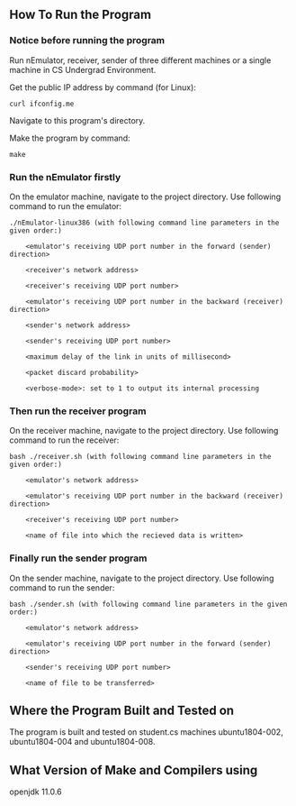 ## How To Run the Program

### Notice before running the program

Run nEmulator, receiver, sender of three different machines or a single machine in CS Undergrad Environment.

Get the public IP address by command (for Linux): 
```
curl ifconfig.me
```
Navigate to this program's directory. 

Make the program by command:
```
make
```

### Run the nEmulator firstly

On the emulator machine, navigate to the project directory. Use following command to run the emulator:
```
./nEmulator-linux386 (with following command line parameters in the given order:)

	<emulator's receiving UDP port number in the forward (sender) direction>

	<receiver's network address>

	<receiver's receiving UDP port number>

	<emulator's receiving UDP port number in the backward (receiver) direction>

	<sender's network address>

	<sender's receiving UDP port number>

	<maximum delay of the link in units of millisecond>

	<packet discard probability>

	<verbose-mode>: set to 1 to output its internal processing
```

### Then run the receiver program
On the receiver machine, navigate to the project directory. Use following command to run the receiver:
```
bash ./receiver.sh (with following command line parameters in the given order:)

	<emulator's network address>

	<emulator's receiving UDP port number in the backward (receiver) direction>

	<receiver's receiving UDP port number>

	<name of file into which the recieved data is written>
```

### Finally run the sender program
On the sender machine, navigate to the project directory. Use following command to run the sender:
```
bash ./sender.sh (with following command line parameters in the given order:)

	<emulator's network address>

	<emulator's receiving UDP port number in the forward (sender) direction>

	<sender's receiving UDP port number>

	<name of file to be transferred>

```

## Where the Program Built and Tested on
	
The program is built and tested on student.cs machines ubuntu1804-002, ubuntu1804-004 and ubuntu1804-008.

## What Version of Make and Compilers using

openjdk 11.0.6
